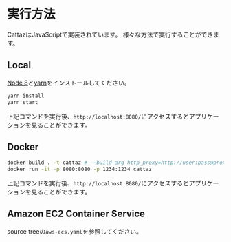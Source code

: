 # 実行方法

CattazはJavaScriptで実装されています。
様々な方法で実行することができます。

## Local

[Node 8](https://nodejs.org/en/download/)と[yarn](https://yarnpkg.com/en/docs/install)をインストールしてください。

```bash
yarn install
yarn start
```

上記コマンドを実行後、`http://localhost:8080/`にアクセスするとアプリケーションを見ることができます。

## Docker

```bash
docker build . -t cattaz # --build-arg http_proxy=http://user:pass@proxy.example.com:8080 --build-arg https_proxy=http://user:pass@proxy.example.com:8080
docker run -it -p 8080:8080 -p 1234:1234 cattaz
```

上記コマンドを実行後、`http://localhost:8080/`にアクセスするとアプリケーションを見ることができます。

## Amazon EC2 Container Service

source treeの`aws-ecs.yaml`を参照してください。
